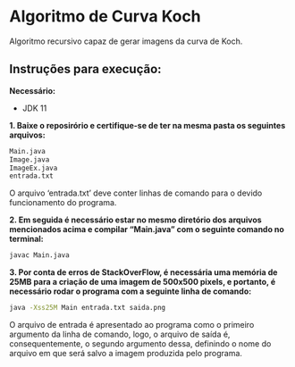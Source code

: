 # Algoritmo de Curva Koch
Algoritmo recursivo capaz de gerar imagens da curva de Koch.

## Instruções para execução:

**Necessário:**
- JDK 11

**1. Baixe o reposirório e certifique-se de ter na mesma pasta os seguintes arquivos:**

```bash
Main.java
Image.java 
ImageEx.java 
entrada.txt
```
O arquivo ‘entrada.txt’ deve conter linhas de comando para o devido funcionamento do programa.

**2. Em seguida é necessário estar no mesmo diretório dos arquivos mencionados acima e compilar “Main.java” com o seguinte comando no terminal:**
```bash
javac Main.java
```

**3. Por conta de erros de StackOverFlow, é necessária uma memória de 25MB para a criação de uma imagem de 500x500 pixels, e portanto, é necessário rodar o programa com a
seguinte linha de comando:**
```bash
java -Xss25M Main entrada.txt saida.png
```
O arquivo de entrada é apresentado ao programa como o primeiro argumento da linha de comando, logo, o arquivo de saída é, consequentemente, o segundo argumento dessa, 
definindo o nome do arquivo em que será salvo a imagem produzida pelo programa.
